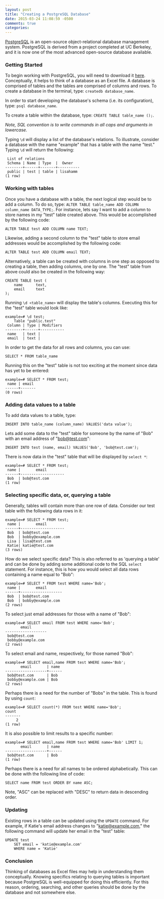 ```yaml
---
layout: post
title: "Creating a PostgreSQL Database"
date: 2015-03-24 11:08:59 -0500
comments: true
categories:
---
```


[PostgreSQL](http://www.postgresql.org/) is an open-source object-relational database management system. PostgreSQL is derived from a project completed at UC Berkeley, and it is now one of the most advanced open-source database available.
<!--more-->

### Getting Started

To begin working with PostgreSQL, you will need to download it [here](http://www.postgresql.org/download/). Conceptually, it helps to think of a database as an Excel file. A database is comprised of tables and the tables are comprised of columns and rows. To create a database in the terminal, type: `createdb database_name`.


In order to start developing the database's schema (i.e. its configuration), type: `psql database_name`.

To create a table within the database, type: `CREATE TABLE table_name ();`.<br>

_Note, SQL convention is to write commands in all caps and arguments in lowercase._<br>

Typing `\d` will display a list of the database's relations. To illustrate, consider a database with the name "example" that has a table with the name "test." Typing `\d` will return the following:

```
 List of relations
 Schema | Name | Type  |  Owner
--------+------+-------+----------
 public | test | table | lisahamm
(1 row)
```

### Working with tables

Once you have a database with a table, the next logical step would be to add a column. To do so, type: `ALTER TABLE table_name ADD COLUMN column_name DATA_TYPE;`. For instance, lets say I want to add a column to store names in my "test" table created above. This would be accomplished by the following code:

```
ALTER TABLE test ADD COLUMN name TEXT;
```
Likewise, adding a second column to the "test" table to store email addresses would be accomplished by the following code:

```
ALTER TABLE test ADD COLUMN email TEXT;
```

Alternatively, a table can be created with columns in one step as opposed to creating a table, then adding columns, one by one. The "test" table from above could also be created in the following way:

```
CREATE TABLE test (
    name      text,
    email     text
);
```

Running `\d <table_name>` will display the table's columns. Executing this for the "test" table would look like:

```
example=# \d test;
    Table "public.test"
 Column | Type | Modifiers
--------+------+-----------
 name   | text |
 email  | text |
```

In order to get the data for all rows and columns, you can use:

```
SELECT * FROM table_name
```
Running this on the "test" table is not too exciting at the moment since data has yet to be entered:

```
example=# SELECT * FROM test;
 name | email
------+-------
(0 rows)
```

### Adding data values to a table

To add data values to a table, type:

```
INSERT INTO table_name (column_name) VALUES('data value');
```
Lets add some data to the "test" table for someone by the name of "Bob" with an email address of "bob@test.com":

```
INSERT INTO test (name, email) VALUES('Bob', 'bob@test.com');
```

There is now data in the "test" table that will be displayed by `select *`:

```
example=# SELECT * FROM test;
 name |       email
------+--------------------
 Bob  | bob@test.com
(1 row)
```

### Selecting specific data, or, querying a table

Generally, tables will contain more than one row of data. Consider our test table with the following data rows in it:

```
example=# SELECT * FROM test;
 name |       email
------+--------------------
 Bob  | bob@test.com
 Bob  | bobby@example.com
 Lisa | lisa@test.com
 Katie| katie@test.com
(3 rows)
```
How do we select specific data? This is also referred to as 'querying a table' and can be done by adding some additional code to the SQL `select` statement. For instance, this is how you would select all data rows containing a name equal to "Bob":

```
example=# SELECT * FROM test WHERE name='Bob';
 name |       email
------+-------------------
 Bob  | bob@test.com
 Bob  | bobby@example.com
(2 rows)
```

To select just email addresses for those with a name of "Bob":

```
example=# SELECT email FROM test WHERE name='Bob';
       email
-------------------
 bob@test.com
 bobby@example.com
(2 rows)
```

To select email and name, respectively, for those named "Bob":

```
example=# SELECT email,name FROM test WHERE name='Bob';
       email       | name
-------------------+------
 bob@test.com      | Bob
 bobby@example.com | Bob
(2 rows)
```

Perhaps there is a need for the number of "Bobs" in the table. This is found by using `count`:

```
example=# SELECT count(*) FROM test WHERE name='Bob';
count
-------
     2
(1 row)
```
It is also possible to limit results to a specific number:

```
example=# SELECT email,name FROM test WHERE name='Bob' LIMIT 1;
       email       | name
-------------------+------
 bob@test.com      | Bob
(1 row)
```
Perhaps there is a need for all names to be ordered alphabetically. This can be done with the following line of code:

```
SELECT name FROM test ORDER BY name ASC;
```

Note, "ASC" can be replaced with "DESC" to return data in descending order.

### Updating

Existing rows in a table can be updated using the `UPDATE` command. For example, if Katie's email address changes to "katie@example.com," the following command will update her email in the "test" table:

```
UPDATE test
    SET email = 'katie@example.com'
    WHERE name = 'Katie'
```

### Conclusion

Thinking of databases as Excel files may help in understanding them conceptually. Knowing specifics relating to querying tables is important because PostgreSQL is well-equipped for doing this efficiently. For this reason, ordering, searching, and other queries should be done by the database and not somewhere else.



